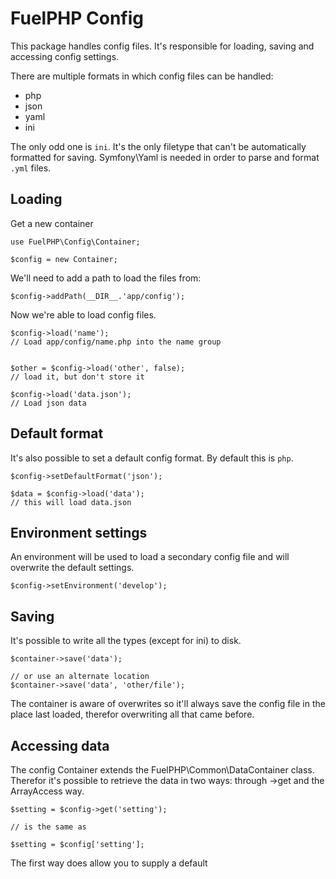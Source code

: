 # FuelPHP Config

This package handles config files. It's responsible for loading, saving and accessing config settings.

There are multiple formats in which config files can be handled:

- php
- json
- yaml
- ini

The only odd one is `ini`. It's the only filetype that can't be automatically formatted for saving. Symfony\Yaml is needed in order to parse and format `.yml` files.


## Loading

Get a new container

```
use FuelPHP\Config\Container;

$config = new Container;
```

We'll need to add a path to load the files from:

```
$config->addPath(__DIR__.'app/config');
```

Now we're able to load config files.

```
$config->load('name');
// Load app/config/name.php into the name group


$other = $config->load('other', false);
// load it, but don't store it

$config->load('data.json');
// Load json data
```

## Default format

It's also possible to set a default config format. By default this is `php`.

```
$config->setDefaultFormat('json');

$data = $config->load('data');
// this will load data.json
```

## Environment settings

An environment will be used to load a secondary config file and will overwrite the default settings.

```
$config->setEnvironment('develop');
```

## Saving

It's possible to write all the types (except for ini) to disk.

```
$container->save('data');

// or use an alternate location
$container->save('data', 'other/file');
```

The container is aware of overwrites so it'll always save the config file in the place last loaded, therefor overwriting all that came before.

## Accessing data

The config Container extends the FuelPHP\Common\DataContainer class. Therefor it's possible to retrieve the data in two ways: through ->get and the ArrayAccess way.

```
$setting = $config->get('setting');

// is the same as

$setting = $config['setting'];
```

The first way does allow you to supply a default